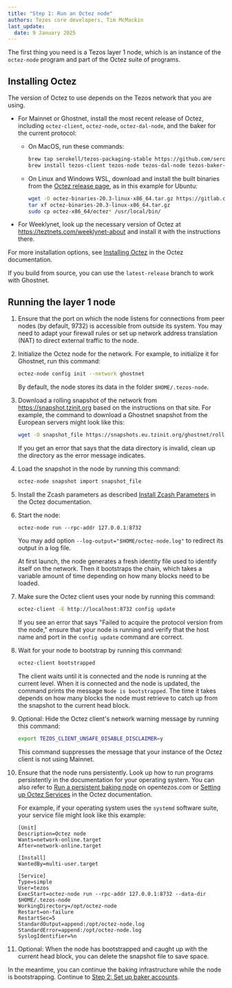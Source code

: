```yaml
---
title: "Step 1: Run an Octez node"
authors: Tezos core developers, Tim McMackin
last_update:
  date: 9 January 2025
---
```


The first thing you need is a Tezos layer 1 node, which is an instance of the `octez-node` program and part of the Octez suite of programs.

## Installing Octez

The version of Octez to use depends on the Tezos network that you are using.

- For Mainnet or Ghostnet, install the most recent release of Octez, including `octez-client`, `octez-node`, `octez-dal-node`, and the baker for the current protocol:

   - On MacOS, run these commands:

      ```bash
      brew tap serokell/tezos-packaging-stable https://github.com/serokell/tezos-packaging-stable.git
      brew install tezos-client tezos-node tezos-dal-node tezos-baker-PsParisC
      ```

   - On Linux and Windows WSL, download and install the built binaries from the [Octez release page](https://gitlab.com/tezos/tezos/-/releases), as in this example for Ubuntu:

      ```bash
      wget -O octez-binaries-20.3-linux-x86_64.tar.gz https://gitlab.com/tezos/tezos/-/package_files/150896058/download
      tar xf octez-binaries-20.3-linux-x86_64.tar.gz
      sudo cp octez-x86_64/octez* /usr/local/bin/
      ```

- For Weeklynet, look up the necessary version of Octez at https://teztnets.com/weeklynet-about and install it with the instructions there.

For more installation options, see [Installing Octez](https://tezos.gitlab.io/introduction/howtoget.html) in the Octez documentation.

If you build from source, you can use the `latest-release` branch to work with Ghostnet.

## Running the layer 1 node

1. Ensure that the port on which the node listens for connections from peer nodes (by default, 9732) is accessible from outside its system.
You may need to adapt your firewall rules or set up network address translation (NAT) to direct external traffic to the node.

1. Initialize the Octez node for the network.
For example, to initialize it for Ghostnet, run this command:

   ```bash
   octez-node config init --network ghostnet
   ```

   By default, the node stores its data in the folder `$HOME/.tezos-node`.

1. Download a rolling snapshot of the network from https://snapshot.tzinit.org based on the instructions on that site.
For example, the command to download a Ghostnet snapshot from the European servers might look like this:

   ```bash
   wget -O snapshot_file https://snapshots.eu.tzinit.org/ghostnet/rolling
   ```

   If you get an error that says that the data directory is invalid, clean up the directory as the error message indicates.

1. Load the snapshot in the node by running this command:

   ```bash
   octez-node snapshot import snapshot_file
   ```

1. Install the Zcash parameters as described [Install Zcash Parameters](https://tezos.gitlab.io/introduction/howtoget.html#setup-zcash-params) in the Octez documentation.

1. Start the node:

   ```
   octez-node run --rpc-addr 127.0.0.1:8732
   ```

   You may add option `--log-output="$HOME/octez-node.log"` to redirect its output in a log file.

   At first launch, the node generates a fresh identity file used to identify itself on the network.
   Then it bootstraps the chain, which takes a variable amount of time depending on how many blocks need to be loaded.

1. Make sure the Octez client uses your node by running this command:

   ```bash
   octez-client -E http://localhost:8732 config update
   ```

   If you see an error that says "Failed to acquire the protocol version from the node," ensure that your node is running and verify that the host name and port in the `config update` command are correct.

1. Wait for your node to bootstrap by running this command:

   ```bash
   octez-client bootstrapped
   ```

   The client waits until it is connected and the node is running at the current level.
   When it is connected and the node is updated, the command prints the message `Node is bootstrapped`.
   The time it takes depends on how many blocks the node must retrieve to catch up from the snapshot to the current head block.

1. Optional: Hide the Octez client's network warning message by running this command:

   ```bash
   export TEZOS_CLIENT_UNSAFE_DISABLE_DISCLAIMER=y
   ```

   This command suppresses the message that your instance of the Octez client is not using Mainnet.

1. Ensure that the node runs persistently.
Look up how to run programs persistently in the documentation for your operating system.
You can also refer to [Run a persistent baking node](https://opentezos.com/node-baking/baking/persistent-baker/) on opentezos.com or [Setting up Octez Services](https://tezos.gitlab.io/introduction/services.html) in the Octez documentation.

   For example, if your operating system uses the `systemd` software suite, your service file might look like this example:

   ```systemd
   [Unit]
   Description=Octez node
   Wants=network-online.target
   After=network-online.target

   [Install]
   WantedBy=multi-user.target

   [Service]
   Type=simple
   User=tezos
   ExecStart=octez-node run --rpc-addr 127.0.0.1:8732 --data-dir $HOME/.tezos-node
   WorkingDirectory=/opt/octez-node
   Restart=on-failure
   RestartSec=5
   StandardOutput=append:/opt/octez-node.log
   StandardError=append:/opt/octez-node.log
   SyslogIdentifier=%n
   ```

1. Optional: When the node has bootstrapped and caught up with the current head block, you can delete the snapshot file to save space.

In the meantime, you can continue the baking infrastructure while the node is bootstrapping.
Continue to [Step 2: Set up baker accounts](/tutorials/join-dal-baker/prepare-account).
